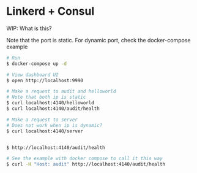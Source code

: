 # Linkerd + Consul

WIP: What is this?

Note that the port is static. For dynamic port, check the docker-compose example

```bash
# Run
$ docker-compose up -d

# View dashboard UI
$ open http://localhost:9990

# Make a request to audit and helloworld
# Note that both ip is static
$ curl localhost:4140/helloworld
$ curl localhost:4140/audit/health

# Make a request to server
# Does not work when ip is dynamic?
$ curl localhost:4140/server


$ http://localhost:4140/audit/health

# See the example with docker compose to call it this way
$ curl -H "Host: audit" http://localhost:4140/audit/health
```